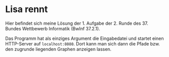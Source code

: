 # Lisa rennt

Hier befindet sich meine Lösung der 1. Aufgabe der 2. Runde des 37. Bundes Wettbewerb Informatik (BwInf 37.2.1).

Das Programm hat als einziges Argument die Eingabedatei und startet einen HTTP-Server auf `localhost:8080`. Dort kann man sich dann die Pfade bzw. den zugrunde liegenden Graphen anzeigen lassen.
